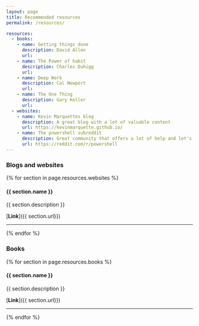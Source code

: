 ```yaml
---
layout: page
title: Recommended resources
permalink: /resources/

resources:
  - books:
    - name: Getting things done
      description: David Allen
      url:
    - name: The Power of habit
      description: Charles Duhigg
      url:
    - name: Deep Work
      description: Cal Newport
      url:
    - name: The One Thing
      description: Gary Keller
      url:
  - websites:
    - name: Kevin Marquettes blog
      description: A great blog with a lot of valuable content      
      url: https://kevinmarquette.github.io/
    - name: The powershell subreddit
      description: Great community that offers a lot of help and let's you stay on top of what's new in Powershell.
      url: https://reddit.com/r/powershell
---    
```


### Blogs and websites

{% for section in page.resources.websites %}
#### {{ section.name }}

{{ section.description }}

[**Link**]({{ section.url}})

---  

{% endfor %}


### Books    
{% for section in page.resources.books %}
#### {{ section.name }}

{{ section.description }}

[**Link**]({{ section.url}})

---  

{% endfor %}
